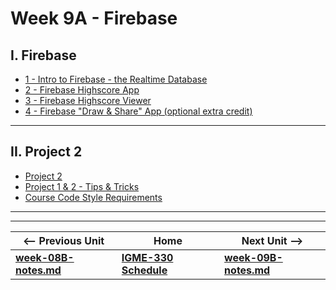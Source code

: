 # Week 9A - Firebase

## I. Firebase

- [1 - Intro to Firebase - the Realtime Database](https://github.com/tonethar/IGME-330-Master/blob/master/notes/firebase-1.md)
- [2 - Firebase Highscore App](https://github.com/tonethar/IGME-330-Master/blob/master/notes/firebase-2.md)
- [3 - Firebase Highscore Viewer](https://github.com/tonethar/IGME-330-Master/blob/master/notes/firebase-3.md)
- [4 - Firebase "Draw & Share" App (optional extra credit)](https://github.com/tonethar/IGME-330-Master/blob/master/notes/firebase-4.md)

<hr>

## II. Project 2

- [Project 2](../projects/project-2.md)
- [Project 1 & 2 - Tips & Tricks](../projects/p1-tips.md)
- [Course Code Style Requirements](../projects/code-style.md)

<hr><hr>


| <-- Previous Unit | Home | Next Unit -->
| --- | --- | --- 
| [**week-08B-notes.md**](week-08A-notes.md)     |  [**IGME-330 Schedule**](../schedule.md) | [**week-09B-notes.md**](week-09A-notes.md) 
